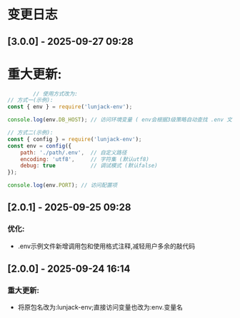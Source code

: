 # 变更日志
## [3.0.0] - 2025-09-27 09:28
# 重大更新:
```javascript
        // 使用方式改为:
// 方式一(示例):
const { env } = require('lunjack-env');

console.log(env.DB_HOST); // 访问环境变量 ( env会根据3级策略自动查找 .env 文件变量)

// 方式二(示例):
const { config } = require('lunjack-env');
const env = config({
    path: './path/.env',  // 自定义路径
    encoding: 'utf8',     // 字符集 (默认utf8)
    debug: true           // 调试模式 (默认false)
});

console.log(env.PORT); // 访问配置项
```

## [2.0.1] - 2025-09-25 09:28
### 优化:
- .env示例文件新增调用包和使用格式注释,减轻用户多余的敲代码

## [2.0.0] - 2025-09-24 16:14
### 重大更新:
- 将原包名改为:lunjack-env;直接访问变量也改为:env.变量名